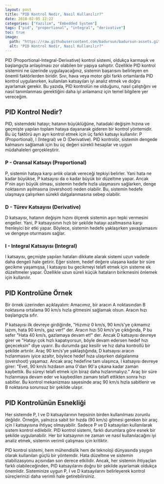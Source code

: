 ```yaml
---
layout: post
title: "PID Kontrol Nedir, Nasıl Kullanılır?"
date: 2018-02-05 12:22
categories: ["Yazılım", "Embedded System"]
tags: ["pid", "proportional", "integral", "derivative"]
toc: true
image:
  path: "https://raw.githubusercontent.com/badursun/badursun-assets.github.io/refs/heads/main/img/pid-control.jpg"
  alt: "PID Kontrol Nedir, Nasıl Kullanılır?"
---
```


PID (Proportional-Integral-Derivative) kontrol sistemi, oldukça karmaşık ve başlangıçta anlaşılması zor olabilen bir yapıya sahiptir. Özellikle PID kontrol sistemini ne üzerinde uygulayacağınız, sistemin başarısını belirleyen en önemli faktörlerden biridir. Sıvı, hava veya motor gibi farklı ortamlarda PID kontrol uygulanırken, kullanılan katsayıları iyi analiz etmek ve doğru ayarlamak gerekir. Bu yazıda, PID kontrolün ne olduğunu, nasıl çalıştığını ve nasıl tanımlanması gerektiğini daha iyi anlamanız için temel bilgilere yer vereceğim.

## PID Kontrol Nedir?
PID, sistemdeki hatayı; hatanın büyüklüğüne, hatadaki değişim hızına ve geçmişte yapılan toplam hataya dayanarak gideren bir kontrol yöntemidir. Bu üç faktörü ayrı ayrı kontrol etmek için üç farklı katsayı kullanılır: P (Proportional), I (Integral) ve D (Derivative). PID kontrolör, sistemin dengede kalmasını sağlamak için bu üç değeri sürekli hesaplar ve uygun müdahaleleri gerçekleştirir.

### P - Oransal Katsayı (Proportional)
P, sistemin hataya karşı anlık olarak vereceği tepkiyi belirler. Yani hata ne kadar büyükse, P katsayısı da o kadar büyük bir düzeltme yapar. Ancak P'nin aşırı büyük olması, sistemin hedefe hızla ulaşmasını sağlarken, denge noktasının aşılmasına (overshoot) neden olabilir. Bu, sistemin hedefe ulaşmaya çalışırken sürekli dalgalanmasına sebep olabilir.

### D - Türev Katsayısı (Derivative)
D katsayısı, hatanın değişim hızını ölçerek sistemin aşırı tepki vermesini engeller. Yani, P katsayısının hızlı bir şekilde hatayı azaltmasına karşı frenleyici bir etki yapar. Böylece, sistemin hedefe yaklaşırken yavaşlamasını ve dengeye oturmasını sağlar.

### I - Integral Katsayısı (Integral)
I katsayısı, geçmişte yapılan hataları dikkate alarak sistemi uzun vadede daha dengeli hale getirir. Eğer sistem, hedef değere ulaşana kadar bir süre gecikme yaşamışsa, I katsayısı bu gecikmeyi telafi etmek için sisteme ek düzeltmeler yapar. Özellikle uzun süreli küçük hataların birikmesini önlemek için kullanılır.

## PID Kontrolüne Örnek
Bir örnek üzerinden açıklayalım: Amacımız, bir aracın A noktasından B noktasına ortalama 90 km/s hızla gitmesini sağlamak olsun. Aracın hızı başlangıçta sıfır.

P katsayısı ilk devreye girdiğinde, "Hızımız 0 km/s, 90 km/s'ye çıkmamız lazım, hata 90 km/s, gaz ver!" der.
Aracın hızı 50 km/s'ye çıktığında, P bu sefer "Hata 40 km/s, gazlamaya devam et!" der. Ancak D katsayısı devreye girer ve "Hatayı çok hızlı kapatıyorsun, böyle devam edersen hedef hızı geçeceksin" diye uyarır. Bu durumda gaz kesilir ve hız daha kontrollü bir şekilde artırılır.
Araç 90 km/s'ye yaklaştığında, D katsayısı aracın hızlanmasını iyice azaltır, böylece hedef hıza ulaşırken dalgalanma (overshoot) yaşamaz.
Ancak araç hedefine tam ulaşınca, I katsayısı devreye girer: "Evet, 90 km/s hızdasın ama 0'dan 90'a çıkana kadar zaman kaybettik. Bu süreyi telafi etmek için biraz daha hızlanmalıyız." Araç bir süre hızlanmaya devam eder ve kaybedilen zamanı telafi ettikten sonra hızı sabitler.
Bu kontrol mekanizması sayesinde araç 90 km/s hızla sabitlenir ve B noktasına sorunsuz bir şekilde ulaşır.

## PID Kontrolünün Esnekliği
Her sistemde P, I ve D katsayılarının hepsinin birden kullanılması zorunlu değildir. Örneğin, yalnızca sabit bir hızda (90 km/s) gitmesi gereken bir araç için I katsayısına ihtiyaç olmayabilir. Sadece P ve D katsayıları kullanılarak sistem kontrol edilebilir. PID kontrol sistemi, farklı durumlara göre esnek bir şekilde uygulanabilir. Her bir katsayının ne zaman ve nasıl kullanılacağını iyi analiz etmek, sistemin verimli çalışması için kritiktir.

PID kontrol sistemi, hem mühendislik hem de teknoloji dünyasında yaygın olarak kullanılan güçlü bir yöntemdir. Hata düzeltme ve sistemin stabilizasyonu açısından son derece etkilidir. Ancak, her sistemin ihtiyaçları farklı olabileceğinden, PID katsayılarını doğru bir şekilde ayarlamak oldukça önemlidir. Sisteminize uygun P, I ve D katsayılarını belirleyerek kontrol süreçlerinizi daha verimli hale getirebilirsiniz.